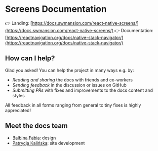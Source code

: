 # Screens Documentation

👉 Landing: [https://docs.swmansion.com/react-native-screens/](https://docs.swmansion.com/react-native-screens/)
👉 Documentation: [https://reactnavigation.org/docs/native-stack-navigator/](https://reactnavigation.org/docs/native-stack-navigator/)

## How can I help?

Glad you asked! You can help the project in many ways e.g. by:

- _Reading and sharing_ the docs with friends and co-workers
- _Sending feedback_ in the discussion or issues on GitHub
- _Submitting PRs_ with fixes and improvements to the docs content and styles

All feedback in all forms ranging from general to tiny fixes is highly appreciated!

## Meet the docs team

- [Balbina Fabia](https://dribbble.com/balbina): design
- [Patrycja Kalińska](https://x.com/patkalinska): site development
